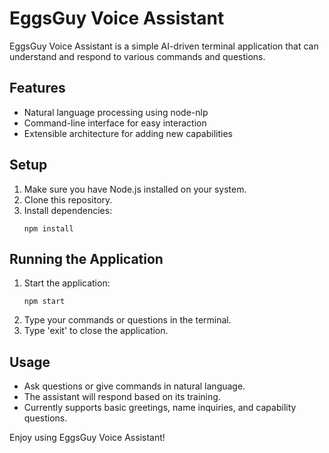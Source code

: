 # EggsGuy Voice Assistant

EggsGuy Voice Assistant is a simple AI-driven terminal application that can understand and respond to various commands and questions.

## Features

- Natural language processing using node-nlp
- Command-line interface for easy interaction
- Extensible architecture for adding new capabilities

## Setup

1. Make sure you have Node.js installed on your system.
2. Clone this repository.
3. Install dependencies:
   ```
   npm install
   ```

## Running the Application

1. Start the application:
   ```
   npm start
   ```
2. Type your commands or questions in the terminal.
3. Type 'exit' to close the application.

## Usage

- Ask questions or give commands in natural language.
- The assistant will respond based on its training.
- Currently supports basic greetings, name inquiries, and capability questions.

Enjoy using EggsGuy Voice Assistant!